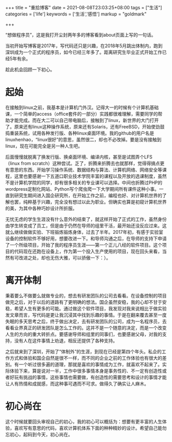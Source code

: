

+++
title = "重拾博客"
date = 2021-08-08T23:03:25+08:00
tags = ["生活"]
categories = ['life']
keywords = ['生活','感悟']
markup = "goldmark"

+++

“想做程序员”，这是我打开尘封两年多的博客看到about页面上写的一句话。
<!--more-->
当初开始写博客是2017年，写代码还只是兴趣，在2018年5月跳出体制内，跑到深圳成为一个正式的程序员，如今已经三年多了。距离研究生毕业正式开始工作已经5年有余。

趁此机会回顾一下初心。

# 起始

在接触到linux之前，我基本是计算机门外汉。记得大一的时候有个计算机基础课，一个简单的access（office套件的一部分）实践都很难理解，需要同学的帮助才能完成。而在大二可以自己带电脑后，接触到了linux，新世界的大门打开了。原来还有linux这种操作系统，原来还有Solaris，还有FreeBSD，开始使劲鼓捣重装系统，试用各种发行版、各种linux桌面环境。我的github的用户名是linuxhenhao，“linux很好”的意思，虽然很二，却也不必改掉。要是没有接触到linux，现在可能完全是另一种人生吧。

后面慢慢就脱离了换发行版、换桌面环境、编译内核，甚至是试图弄个LFS（linux from scratch）这种尝试。乏了，折腾来折腾去也就那样，觉得得搞点更有意思的东西。开始学习操作系统、数据结构与算法、计算机网络、网络安全等课程，这里也要感谢一下五道口职业技术学院丰富的课程以及开放的选课制度，虽然不是计算机学院的同学，却有很多相关的专业课可以选择。中间也折腾过PHP的wordpress定制化网站、Python写个爬虫爬一下大学期间所有课件这种小事。一直到研究生期间进入国企研究所，在开始工作之前，编程也好、对计算机世界的了解也罢，纯粹基于兴趣，完全没有想过以此为职业。但确实也算是初窥计算机世界的美，为其中各种巧妙设计所折服。

无忧无虑的学生生涯没有什么意外的结束了，就这样开始了正式的工作，虽然身份由学生转变成了员工，但是由于仍然在导师的组里干活，最开始还没反应过来。这就么继续做做实验、下班锻炼锻炼身体，过去了半年。2017年初，有感于实验室设备的控制软件不够好用，想要改进一下。和导师沟通之后，在导师的支持下申请了一个所级项目，开始了我的程序员生涯——第一个正儿八经的软件项目。这个项目的代码现在还跑在设备上，作为第一个投入生产使用的项目，现在回头来看，当然有可改进之处，却也无伤大雅，可以骄傲一下：）。

# 离开体制

秉着要么不做要么就做专业的，想去有研发团队的公司去看看。在设备控制的项目做完之后，对于以后的道路有了更明确的想法。国企虽然安稳，我的心却不甘于安稳，希望人生有更多的可能。通过做这个软件项目，我发现对我来说相比于做实验发文章而言，写代码是更让我沉浸其中找到乐趣的事情。于是在翻来覆去甚至一度失眠的多天思考之后，终于做出决定，去有研发团队的公司，成为一名程序员，去看看业界真正的研发团队是怎么工作的。这并不是一个随意的决定，而是一个改变人生的方向的重大转折点。要感谢导师和组里的同事们，也要感谢父母，对我的支持，没有人在这件事情上劝退，相反还提供了各种支持。

之后就来到了深圳，开始了“体制外”的生涯，到现在已经是第四个年头。私企的工作方式和体验和国企自然是很不一样，而不同的企业之前的工作体验也有很大的差别。有一个听过很多遍的道理，那就是喜欢的事情成为工作，就喜欢不起来了。实际体验下来，算是说对一半，工作中很多事情本身是事务性的、不一定有创造性或者好玩有挑战的事情，这些事情也需要做，有创造性的需要思考和设计的事情才能让人有热情和成就感，而这种事可遇而不可求。做得久了确实让人麻木。

# 初心尚在

这个时候就要回头审视自己的初心，我的初心可以概括为：想要有更丰富的人生体验，喜欢写有意思的代码，喜欢计算机体系下面的种种精妙的设计。希望自己能勿忘初心，起码到今天，初心尚在。